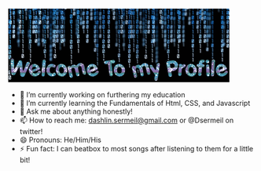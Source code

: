 ![](images/bloggif_5f3219b2b8d19.gif)

- 🔭 I’m currently working on furthering my education 
- 🌱 I’m currently learning the Fundamentals of Html, CSS, and Javascript
- 💬 Ask me about anything honestly!
- 📫 How to reach me: dashlin.sermeil@gmail.com or @Dsermeil on twitter!
- 😄 Pronouns: He/Him/His
- ⚡ Fun fact: I can beatbox to most songs after listening to them for a little bit!
